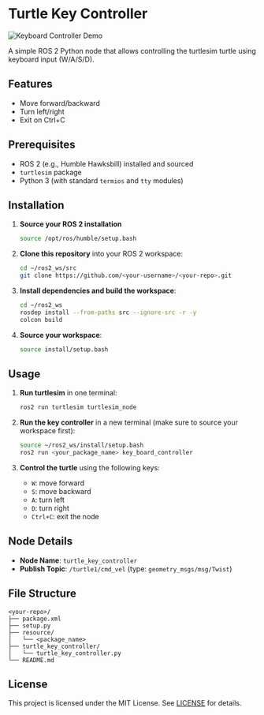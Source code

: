 # Turtle Key Controller

<!-- Add a screenshot or GIF of the node in action -->
![Keyboard Controller Demo](https://github.com/skuuub/ros2-KeyBoard-Gesture-Controller/blob/e8ba4ed3451921a11683675686c52c1bbd89e7c7/Screenshot%202025-06-06%20at%2018.35.05.png)



A simple ROS 2 Python node that allows controlling the turtlesim turtle using keyboard input (W/A/S/D).

## Features

- Move forward/backward
- Turn left/right
- Exit on Ctrl+C

## Prerequisites

- ROS 2 (e.g., Humble Hawksbill) installed and sourced
- `turtlesim` package
- Python 3 (with standard `termios` and `tty` modules)

## Installation

1. **Source your ROS 2 installation**
   ```bash
   source /opt/ros/humble/setup.bash
   ```

2. **Clone this repository** into your ROS 2 workspace:
   ```bash
   cd ~/ros2_ws/src
   git clone https://github.com/<your-username>/<your-repo>.git
   ```

3. **Install dependencies and build the workspace**:
   ```bash
   cd ~/ros2_ws
   rosdep install --from-paths src --ignore-src -r -y
   colcon build
   ```

4. **Source your workspace**:
   ```bash
   source install/setup.bash
   ```

## Usage

1. **Run turtlesim** in one terminal:
   ```bash
   ros2 run turtlesim turtlesim_node
   ```

2. **Run the key controller** in a new terminal (make sure to source your workspace first):
   ```bash
   source ~/ros2_ws/install/setup.bash
   ros2 run <your_package_name> key_board_controller
   ```

3. **Control the turtle** using the following keys:
   - `W`: move forward
   - `S`: move backward
   - `A`: turn left
   - `D`: turn right
   - `Ctrl+C`: exit the node

## Node Details

- **Node Name**: `turtle_key_controller`
- **Publish Topic**: `/turtle1/cmd_vel` (type: `geometry_msgs/msg/Twist`)

## File Structure

```
<your-repo>/
├── package.xml
├── setup.py
├── resource/
│   └── <package_name>
├── turtle_key_controller/
│   └── turtle_key_controller.py
└── README.md
```

## License

This project is licensed under the MIT License. See [LICENSE](LICENSE) for details.


